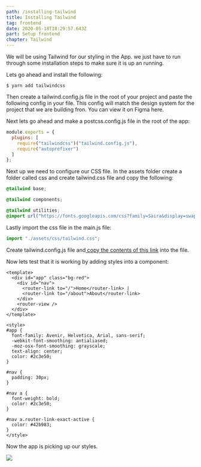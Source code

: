 ```yaml
---
path: /installing-tailwind
title: Installing Tailwind
tag: frontend
date: 2020-05-18T18:29:57.643Z
part: Setup frontend
chapter: Tailwind
---
```

We will be using Tailwind for our styling in the App. we just have to run through some installation steps to make sure it is up an running.

Lets go ahead and install the following:

```
$ yarn add tailwindcss
```

Then create a tailwind.config.js file in the root of your project and paste the following config in your file. This config will match the design system for the project that we are building fron. You can view it on Figma here.

Next lets go ahead and make a postcss.config.js file in the root of the app:

```javascript
module.exports = {
  plugins: [
    require("tailwindcss")("tailwind.config.js"),
    require("autoprefixer")
  ]
};
```

Next up we need to configure our CSS file. In the assets folder create a folder called css and create tailwind.css file and copy the following:

```css
@tailwind base;

@tailwind components;

@tailwind utilities;
@import url("https://fonts.googleapis.com/css?family=Saira&display=swap");
```

Lastly import the css file in the main.js file:

```javascript
import "./assets/css/tailwind.css";
```

Create tailwind.config.js file and[ copy the contents of this link](https://raw.githubusercontent.com/AmoDinho/lunar-tour-v2/master/lunar-tour-client/tailwind.config.js) into the file. 

Now lets test that it is working by adding styles into a component:

```
<template>
  <div id="app" class="bg-red">
    <div id="nav">
      <router-link to="/">Home</router-link> |
      <router-link to="/about">About</router-link>
    </div>
    <router-view />
  </div>
</template>

<style>
#app {
  font-family: Avenir, Helvetica, Arial, sans-serif;
  -webkit-font-smoothing: antialiased;
  -moz-osx-font-smoothing: grayscale;
  text-align: center;
  color: #2c3e50;
}

#nav {
  padding: 30px;
}

#nav a {
  font-weight: bold;
  color: #2c3e50;
}

#nav a.router-link-exact-active {
  color: #42b983;
}
</style>
```

Now the app is picking up our styles.

![](/uploads/tailwind_conf.png)
